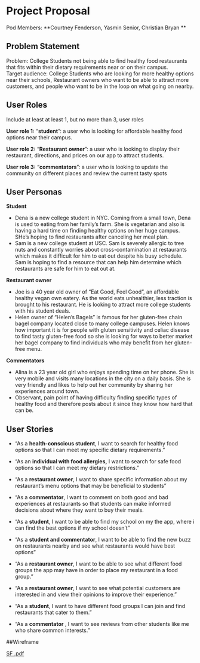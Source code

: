# Project Proposal

Pod Members: **Courtney Fenderson, Yasmin Senior, Christian Bryan **

## Problem Statement

Problem: College Students not being able to find healthy food restaurants that fits within their dietary requirements near or on their campus. 
</br>
Target audience: College Students who are looking for more healthy options near their schools, Restaurant owners who want to be able to attract more customers, and people who want to be in the loop on what going on nearby.

## User Roles

Include at least at least 1, but no more than 3, user roles

**User role 1:**  “**student**”: a user who is looking for affordable healthy food options near their campus.

**User role 2:**  “**Restaurant** **owner**”: a user who is looking to display their restaurant, directions, and prices on our app to attract students.

**User role 3:**  “**commentators**”: a user who is looking to update the community on different places and review the current tasty spots

## User Personas

**Student**


- Dena is a new college student in NYC. Coming from a small town, Dena is used to eating from her family’s farm. She is vegetarian and also is having a hard time on finding healthy options on her huge campus. SHe’s hoping to find restaurants after canceling her meal plan.
- Sam is a new college student at USC. Sam is severely allergic to tree nuts and constantly worries about cross-contamination at restaurants which makes it difficult for him to eat out despite his busy schedule. Sam is hoping to find a resource that can help him determine which restaurants are safe for him to eat out at.


**Restaurant owner**


- Joe is a 40 year old owner of “Eat Good, Feel Good”, an affordable healthy vegan own eatery. As the world eats unhealthier, less traction is brought to his restaurant. He is looking to attract more college students with his student deals.
- Helen owner of “Helen’s Bagels” is famous for her gluten-free chain bagel company located close to many college campuses. Helen knows how important it is for people with gluten sensitivity and celiac disease to find tasty gluten-free food so she is looking for ways to better market her bagel company to find individuals who may benefit from her gluten-free menu.


**Commentators**



- Alina is a 23 year old girl who enjoys spending time on her phone. She is very mobile and visits many locations in the city on a daily basis. She is very friendly and likes to help out her community by sharing her experiences around town.
- Observant, pain point of having difficulty finding specific types of healthy food and therefore posts about it since they know how hard that can be.

## User Stories

- “As a **health-conscious student**, I want to search for healthy food options so that I can meet my specific dietary requirements.”

- “As an **individual with food allergies,** I want to search for safe food options so that I can meet my dietary restrictions.”

- “As a **restaurant owner**, I want to share specific information about my restaurant’s menu options that may be beneficial to students”
- “As a **commentator**, I want to comment on both good and bad experiences at restaurants so that students can make informed decisions about where they want to buy their meals.
- “As a **student**, I want to be able to find my school on my the app, where i can find the best options if my school doesn’t”
- “As a **student and commentator**, I want to be able to find the new buzz on restaurants nearby and see what restaurants would have best options”
- “As a **restaurant owner**, I want to be able to see what different food groups the app may have in order to place my restaurant in a food group.”
- “As a **restaurant owner**, I want to see what potential customers are interested in and view their opinions to improve their experience.”
- “As a **student**,  I want to have different food groups I can join and find restaurants that cater to them.”
- “As a **commentator** , I want to see reviews from other students like me who share common interests.”

##Wireframe

[SF .pdf](https://github.com/CYC-pod/site-capstone/files/9124821/SF.pdf)

